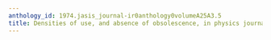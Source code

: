 ```yaml
---
anthology_id: 1974.jasis_journal-ir0anthology0volumeA25A3.5
title: Densities of use, and absence of obsolescence, in physics journals at M I T
---
```

